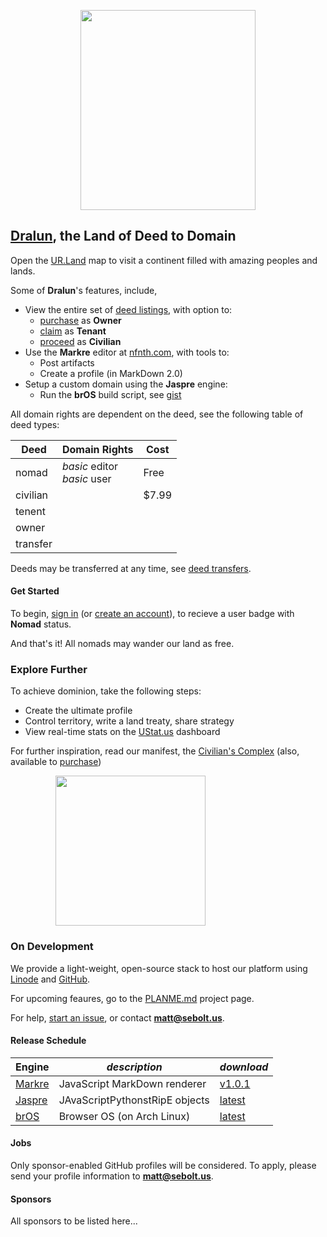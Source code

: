 
<p align="center"><img src="https://github.com/nfnth/res/raw/main/site/bird.png" width="280" height="320" /></p>
  
## [Dralun](https://dralun.com), the Land of Deed to Domain

Open the [UR.Land](https://ur.land) map to visit a continent filled with amazing peoples and lands. 

Some of **Dralun**'s features, include,

- View the entire set of [deed listings](https://github.com/nfnth/nfnth/blob/master/doc/DEED.md), with option to:
  - [purchase]() as **Owner**
  - [claim]() as **Tenant**
  - [proceed]() as **Civilian**
- Use the **Markre** editor at [nfnth.com](https://nfnth.com), with tools to: 
  - Post artifacts
  - Create a profile (in MarkDown 2.0)
- Setup a custom domain using the **Jaspre** engine:
  - Run the **brOS** build script, see [gist]()

All domain rights are dependent on the deed, see the following table of deed types:

|**Deed**|**Domain Rights**|Cost|
|-|-|-|
|nomad|*basic* editor<br/>*basic* user|Free|
|civilian||$7.99|
|tenent|||
|owner|||
|transfer|||

Deeds may be transferred at any time, see [deed transfers]().

#### Get Started

To begin, [sign in]() (or [create an account]()), to recieve a user badge with **Nomad** status.
 
And that's it! All nomads may wander our land as free.

### Explore Further

To achieve dominion, take the following steps:

- Create the ultimate profile
- Control territory, write a land treaty, share strategy
- View real-time stats on the [UStat.us](https://ustat.us) dashboard
 
For further inspiration, read our manifest, the [Civilian's Complex](https://github.com/nfnth/nfnth/blob/master/doc/CC.md) (also, available to [purchase]())

<p align="center"><img style="padding-right:120px;position:relative;" src="https://github.com/nfnth/res/raw/main/site/fox.png" width="240" height="240" /></p>

### On Development

We provide a light-weight, open-source stack to host our platform using [Linode]() and [GitHub]().

For upcoming feaures, go to the [PLANME.md](https://github.com/users/nfnth/projects/3) project page.

For help, [start an issue](https://github.com/nfnth/nfnth/issues), or contact **matt@sebolt.us**.

#### Release Schedule

|**Engine**|*description*|*download*|
|-|-|-|
|[Markre](https://github.com/nfnth/nfnth/blob/master/doc/MATTDOWN.md)|JavaScript MarkDown renderer|[v1.0.1]()|
|[Jaspre]()|JAvaScriptPythonstRipE objects|[latest]()|
|[brOS](https://github.com/nfnth/nfnth/blob/master/doc/BROS.md)|Browser OS (on Arch Linux)|[latest]()|

#### Jobs

Only sponsor-enabled GitHub profiles will be considered. To apply, please send your profile information to **matt@sebolt.us**.

#### Sponsors

All sponsors to be listed here...
